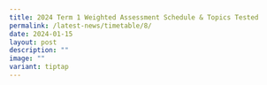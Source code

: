 ```yaml
---
title: 2024 Term 1 Weighted Assessment Schedule & Topics Tested
permalink: /latest-news/timetable/8/
date: 2024-01-15
layout: post
description: ""
image: ""
variant: tiptap
---
```

